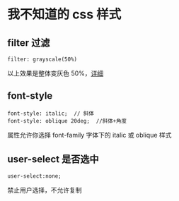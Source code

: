 # 我不知道的 css 样式

## filter 过滤

```
filter: grayscale(50%)
```

以上效果是整体变灰色 50%，[详细](./css-filter.md)

## font-style

```
font-style: italic;  // 斜体
font-style: oblique 20deg;  //斜体+角度
```

属性允许你选择 font-family 字体下的 italic 或 oblique 样式

## user-select 是否选中

```
user-select:none;
```

禁止用户选择，不允许复制
